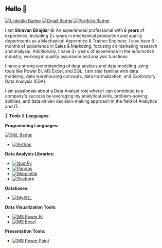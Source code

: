 <h2> 𝐇𝐞𝐥𝐥𝐨 👋 </h2>


[![Linkedin Badge](https://img.shields.io/badge/-Shravan%20Birajdar-blue?style=flat-square&logo=Linkedin&logoColor=white&link=https://www.linkedin.com/in/shravan-birajdar)](https://www.linkedin.com/in/shravan-birajdar)
[![Gmail Badge](https://img.shields.io/badge/-shravanbirajdar125@gmail.com-c14438?style=flat-square&logo=Gmail&logoColor=white&link=mailto:shravanbirajdar125@gmail.com)](mailto:shravanbirajdar125@gmail.com)
[![Portfolio Badge](https://img.shields.io/badge/-Shravan's%20Portfolio-blue?style=flat-square&logo=github&logoColor=white&link=https://github.com/Shravan-art)](https://github.com/Shravan-art)



<p> I am 𝐒𝐡𝐫𝐚𝐯𝐚𝐧 𝐁𝐢𝐫𝐚𝐣𝐝𝐚𝐫 😃
An experienced professional with 𝟔 𝐲𝐞𝐚𝐫𝐬 of experience, including 2+ years in mechanical production and quality departments as a Mechanical Apprentice & Trainee Engineer. I also have 6 months of experience in Sales & Marketing, focusing on marketing research and analysis. Additionally, I have 3+ years of experience in the automotive industry, working in quality assurance and analysis functions.</p>
<p>I have a strong understanding of data analysis and data modeling using tools like Power BI, MS Excel, and SQL. I am also familiar with data modeling, data warehousing concepts, data normalization, and Exploratory Data Analysis (EDA).</p>
<p>I am passionate about a Data Analyst role where I can contribute to a company's success by leveraging my analytical skills, problem-solving abilities, and data-driven decision-making approach in the field of Analytics and IT.</p>


🤖 𝐓𝐨𝐨𝐥𝐬 & 𝐋𝐚𝐧𝐠𝐮𝐚𝐠𝐞𝐬:


**Programming Languages:**

[![SQL Badge](https://img.shields.io/badge/-SQL-000?&logo=MySQL&logoColor=white)](https://en.wikipedia.org/wiki/SQL)
* [![Python](https://img.shields.io/badge/-Python-3670d8?style=flat-square&logo=Python&logoColor=white)](https://www.python.org/)

**Data Analysis Libraries:**

* [![NumPy](https://img.shields.io/badge/-NumPy-orange?style=flat-square&logo=numpy&logoColor=white)](https://numpy.org/)
* [![Pandas](https://img.shields.io/badge/-Pandas-007bff?style=flat-square&logo=Pandas&logoColor=white)](https://pandas.pydata.org/)
* [![Matplotlib](https://img.shields.io/badge/-Matplotlib-ff9999?style=flat-square&logo=matplotlib&logoColor=white)](https://matplotlib.org/)
* [![Seaborn](https://img.shields.io/badge/-Seaborn-ff7f0e?style=flat-square&logo=Seaborn&logoColor=white)](https://seaborn.pydata.org/)

**Databases:**

* [![MySQL](https://img.shields.io/badge/-MySQL-000000?style=flat-square&logo=MySQL&logoColor=white)](https://www.mysql.com/)

**Data Visualization Tools:**

* [![MS Power BI](https://img.shields.io/badge/-Power%20BI-0106cc?style=flat-square&logo=powerbi&logoColor=white)](https://powerbi.microsoft.com/)
* [![MS Excel](https://img.shields.io/badge/-MS%20Excel-green?style=flat-square&logo=Microsoft&logoColor=white)](https://products.office.com/en-us/excel)

**Presentation Tools:**

* [![MS Power Point](https://img.shields.io/badge/-Power%20Point-orange?style=flat-square&logo=Microsoft&logoColor=white)](https://products.office.com/en-us/powerpoint)






